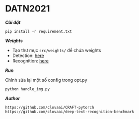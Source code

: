 # DATN2021

***Cài đặt***

`pip install -r requirement.txt`

***Weights***

* Tạo thư mục `src/weights/` để chứa weights
* Detection: [here](https://drive.google.com/file/d/1Jk4eGD7crsqCCg9C9VjCLkMN3ze8kutZ/view)
* Recognition: [here](https://drive.google.com/drive/folders/15WPsuPJDCzhp2SvYZLRj8mAlT3zmoAMW)

***Run***

Chỉnh sửa lại một số config trong opt.py

`python handle_img.py`


***Author***
```
https://github.com/clovaai/CRAFT-pytorch
https://github.com/clovaai/deep-text-recognition-benchmark
```


